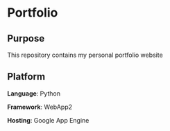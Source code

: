 Portfolio
=========

Purpose
--------
This repository contains my personal portfolio website

Platform
--------
<b>Language</b>: Python

<b>Framework</b>: WebApp2

<b>Hosting</b>: Google App Engine